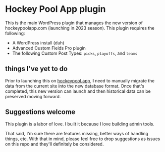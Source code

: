 # Hockey Pool App plugin

This is the main WordPress plugin that manages the new version of hockeypoolapp.com (launching in 2023 season). This plugin requires the following:

- A WordPress install (duh)
- Advanced Custom Fields Pro plugin
- The following Custom Post Types: `picks`, `playoffs`, and `teams`

## things I've yet to do
Prior to launching this on [hockeypool.app](https://hockeypool.app), I need to manually migrate the data from the current site into the new database format. Once that's completed, this new version can launch and then historical data can be preserved moving forward.

## Suggestions welcome
This plugin is a labor of love. I built it because I love building admin tools.

That said, I'm sure there are features missing, better ways of handling things, etc. With that in mind, please feel free to drop suggestions as issues on this repo and they'll definitely be considered.
